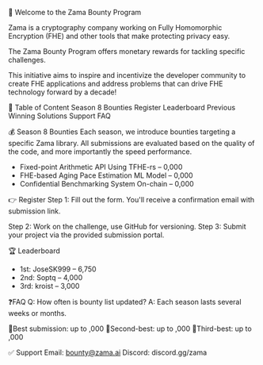 🎉 Welcome to the Zama Bounty Program

Zama is a cryptography company working on Fully Homomorphic Encryption (FHE) and other tools that make protecting privacy easy.

The Zama Bounty Program offers monetary rewards for tackling specific challenges.

This initiative aims to inspire and incentivize the developer community to create FHE applications and address problems that can drive FHE technology forward by a decade!

📃 Table of Content
Season 8 Bounties
Register
Leaderboard
Previous Winning Solutions
Support
FAQ

💰 Season 8 Bounties
Each season, we introduce bounties targeting a specific Zama library.
All submissions are evaluated based on the quality of the code, and more importantly the speed performance.

- Fixed-point Arithmetic API Using TFHE-rs – 0,000
- FHE-based Aging Pace Estimation ML Model – 0,000
- Confidential Benchmarking System On-chain – 0,000

👉 Register
Step 1: Fill out the form. You'll receive a confirmation email with submission link.

Step 2: Work on the challenge, use GitHub for versioning.
Step 3: Submit your project via the provided submission portal.

🏆 Leaderboard
- 1st: JoseSK999 – 6,750
- 2nd: Soptq – 4,000
- 3rd: kroist – 3,000

❓FAQ
Q: How often is bounty list updated?
A: Each season lasts several weeks or months.

🥇Best submission: up to ,000
🥈Second-best: up to ,000
🥉Third-best: up to ,000

✅ Support
Email: bounty@zama.ai
Discord: discord.gg/zama
